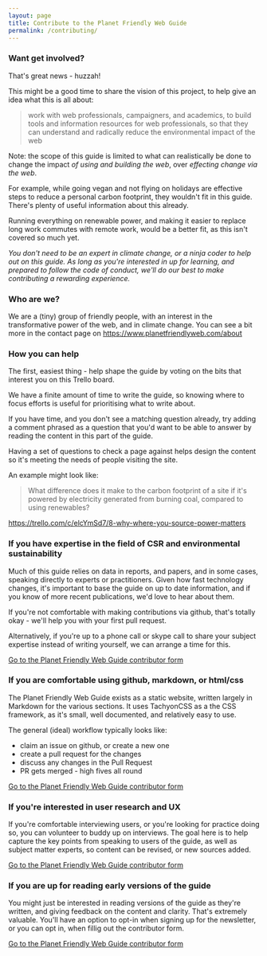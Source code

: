 ```yaml
---
layout: page
title: Contribute to the Planet Friendly Web Guide
permalink: /contributing/
---
```


### Want get involved?

That's great news - huzzah!

This might be a good time to share the vision of this project, to help give an idea what this is all about:

> work with web professionals, campaigners, and academics, to build tools and information resources for web professionals, so that they can understand and radically reduce the environmental impact of the web

Note: the scope of this guide is limited to what can realistically be done to change the impact _of using and building the web_, over _effecting change via the web_.

For example, while going vegan and not flying on holidays are effective steps to reduce a personal carbon footprint, they wouldn't fit in this guide. There's plenty of useful information about this already.

Running everything on renewable power, and making it easier to replace long work commutes with remote work, would be a better fit, as this isn't covered so much yet.

_You don't need to be an expert in climate change, or a ninja coder to help out on this guide. As long as you're interested in up for learning, and prepared to follow the code of conduct, we'll do our best to make contributing a rewarding experience._

### Who are we?

We are a (tiny) group of friendly people, with an interest in the transformative power of the web, and in climate change. You can see a bit more in the contact page on https://www.planetfriendlyweb.com/about

### How you can help

The first, easiest thing - help shape the guide by voting on the bits that interest you on this Trello board.

We have a finite amount of time to write the guide, so knowing where to focus efforts is useful for prioritising what to write about.

If you have time, and you don't see a matching question already, try adding a comment phrased as a question that you'd want to be able to answer by reading the content in this part of the guide.

Having a set of questions to check a page against helps design the content so it's meeting the needs of people visiting the site.

An example might look like:

> What difference does it make to the carbon footprint of a site if it's powered by electricity generated from burning coal, compared to using renewables?

https://trello.com/c/elcYmSd7/8-why-where-you-source-power-matters



### If you have expertise in the field of CSR and environmental sustainability

Much of this guide relies on data in reports, and papers, and in some cases, speaking directly to experts or practitioners. Given how fast technology changes, it's important to base the guide on up to date information, and if you know of more recent publications, we'd love to hear about them.

If you're not comfortable with making contributions via github, that's totally okay - we'll help you with your first pull request.

Alternatively, if you're up to a phone call or skype call to share your subject expertise instead of writing yourself, we can arrange a time for this.

[Go to the Planet Friendly Web Guide contributor form](https://docs.google.com/forms/d/e/1FAIpQLSdQPnCVOOxvQABIO2lkXUONvLEnUmDg0XMw3e6itYudHQwT_w/viewform?usp=sf_link)



### If you are comfortable using github, markdown, or html/css

The Planet Friendly Web Guide exists as a static website, written largely in Markdown for the various sections. It uses TachyonCSS as a the CSS framework, as it's small, well documented, and relatively easy to use.

The general (ideal) workflow typically looks like:

- claim an issue on github, or create a new one
- create a pull request for the changes
- discuss any changes in the Pull Request
- PR gets merged - high fives all round

[Go to the Planet Friendly Web Guide contributor form](https://docs.google.com/forms/d/e/1FAIpQLSdQPnCVOOxvQABIO2lkXUONvLEnUmDg0XMw3e6itYudHQwT_w/viewform?usp=sf_link)


### If you're interested in user research and UX

If you're comfortable interviewing users, or you're looking for practice doing so, you can volunteer to buddy up on interviews. The goal here is to help capture the key points from speaking to users of the guide, as well as subject matter experts, so content can be revised, or new sources added.

[Go to the Planet Friendly Web Guide contributor form](https://docs.google.com/forms/d/e/1FAIpQLSdQPnCVOOxvQABIO2lkXUONvLEnUmDg0XMw3e6itYudHQwT_w/viewform?usp=sf_link)


### If you are up for reading early versions of the guide

You might just be interested in reading versions of the guide as they're written, and giving feedback on the content and clarity. That's extremely valuable. You'll have an option to opt-in when signing up for the newsletter, or you can opt in, when fillig out the contributor form.

[Go to the Planet Friendly Web Guide contributor form](https://docs.google.com/forms/d/e/1FAIpQLSdQPnCVOOxvQABIO2lkXUONvLEnUmDg0XMw3e6itYudHQwT_w/viewform?usp=sf_link)
